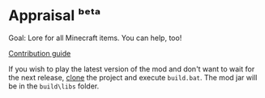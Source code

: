 # Appraisal ᵇᵉᵗᵃ

Goal: Lore for all Minecraft items. You can help, too! 

[Contribution guide](https://github.com/DrMeepster/appraisal/wiki/Contribution-Guide)

If you wish to play the latest version of the mod and don't want to wait for the next release, [clone](https://help.github.com/en/github/creating-cloning-and-archiving-repositories/cloning-a-repository) the project and execute `build.bat`. The mod jar will be in the `build\libs` folder.
